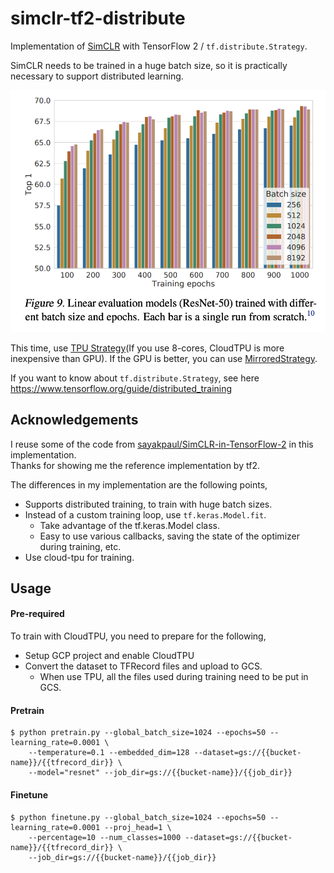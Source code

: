 # simclr-tf2-distribute
Implementation of [SimCLR](https://arxiv.org/abs/2002.05709) with TensorFlow 2 / `tf.distribute.Strategy`.

SimCLR needs to be trained in a huge batch size, so it is practically necessary to support distributed learning.

<div align="center">
<img src="https://github.com/tonouchi510/simclr-tf2-distribute/blob/main/figs/simclr-figure-9.png" width="600px">
</div>

This time, use [TPU Strategy](https://www.tensorflow.org/guide/distributed_training#tpustrategy)(If you use 8-cores, CloudTPU is more inexpensive than GPU).
If the GPU is better, you can use [MirroredStrategy](https://www.tensorflow.org/guide/distributed_training#mirroredstrategy).

If you want to know about `tf.distribute.Strategy`, see here https://www.tensorflow.org/guide/distributed_training


## Acknowledgements
I reuse some of the code from [sayakpaul/SimCLR-in-TensorFlow-2](https://github.com/sayakpaul/SimCLR-in-TensorFlow-2) in this implementation.  
Thanks for showing me the reference implementation by tf2.

The differences in my implementation are the following points,
- Supports distributed training, to train with huge batch sizes.
- Instead of a custom training loop, use `tf.keras.Model.fit`.
  - Take advantage of the tf.keras.Model class.
  - Easy to use various callbacks, saving the state of the optimizer during training, etc.
- Use cloud-tpu for training. 

## Usage

#### Pre-required
To train with CloudTPU, you need to prepare for the following,
- Setup GCP project and enable CloudTPU
- Convert the dataset to TFRecord files and upload to GCS.
  - When use TPU, all the files used during training need to be put in GCS.

#### Pretrain

```
$ python pretrain.py --global_batch_size=1024 --epochs=50 --learning_rate=0.0001 \
    --temperature=0.1 --embedded_dim=128 --dataset=gs://{{bucket-name}}/{{tfrecord_dir}} \
    --model="resnet" --job_dir=gs://{{bucket-name}}/{{job_dir}}
```

#### Finetune

```
$ python finetune.py --global_batch_size=1024 --epochs=50 --learning_rate=0.0001 --proj_head=1 \
    --percentage=10 --num_classes=1000 --dataset=gs://{{bucket-name}}/{{tfrecord_dir}} \
    --job_dir=gs://{{bucket-name}}/{{job_dir}}
```